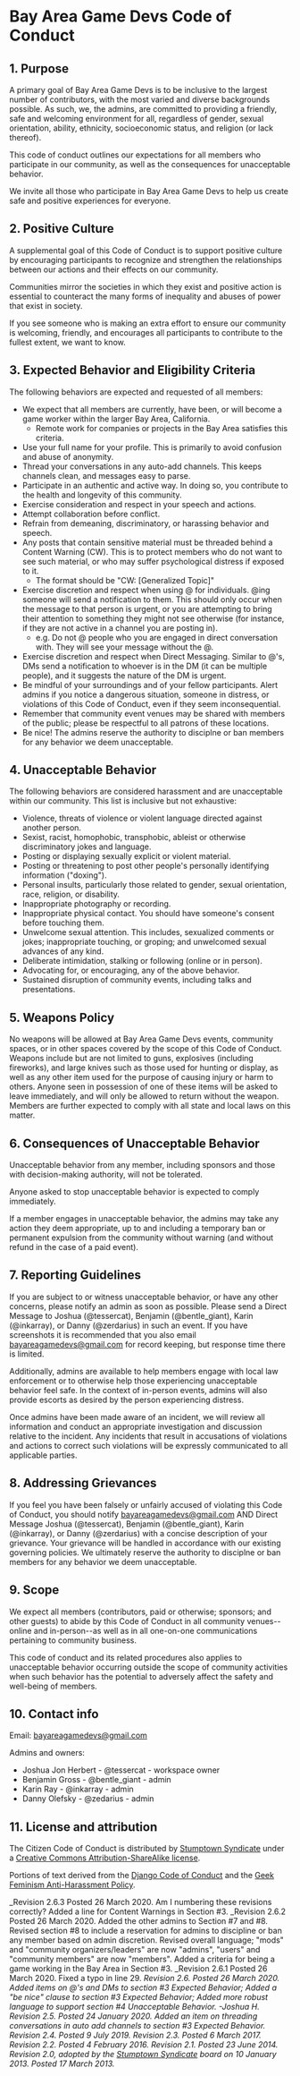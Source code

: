 # Bay Area Game Devs Code of Conduct

## 1. Purpose

A primary goal of Bay Area Game Devs is to be inclusive to the largest number of contributors, with the most varied and diverse backgrounds possible. As such, we, the admins, are committed to providing a friendly, safe and welcoming environment for all, regardless of gender, sexual orientation, ability, ethnicity, socioeconomic status, and religion (or lack thereof).

This code of conduct outlines our expectations for all members who participate in our community, as well as the consequences for unacceptable behavior.

We invite all those who participate in Bay Area Game Devs to help us create safe and positive experiences for everyone.

## 2. Positive Culture

A supplemental goal of this Code of Conduct is to support positive culture by encouraging participants to recognize and strengthen the relationships between our actions and their effects on our community.

Communities mirror the societies in which they exist and positive action is essential to counteract the many forms of inequality and abuses of power that exist in society.

If you see someone who is making an extra effort to ensure our community is welcoming, friendly, and encourages all participants to contribute to the fullest extent, we want to know.

## 3. Expected Behavior and Eligibility Criteria

The following behaviors are expected and requested of all members:

  * We expect that all members are currently, have been, or will become a game worker within the larger Bay Area, California.
    - Remote work for companies or projects in the Bay Area satisfies this criteria.
  * Use your full name for your profile. This is primarily to avoid confusion and abuse of anonymity.
  * Thread your conversations in any auto-add channels. This keeps channels clean, and messages easy to parse.
  * Participate in an authentic and active way. In doing so, you contribute to the health and longevity of this community.
  * Exercise consideration and respect in your speech and actions.
  * Attempt collaboration before conflict.
  * Refrain from demeaning, discriminatory, or harassing behavior and speech.
  * Any posts that contain sensitive material must be threaded behind a Content Warning (CW). This is to protect members who do not want to see such material, or who may suffer psychological distress if exposed to it.
    - The format should be "CW: [Generalized Topic]"
  * Exercise discretion and respect when using @ for individuals. @ing someone will send a notification to them. This should only occur when the message to that person is urgent, or you are attempting to bring their attention to something they might not see otherwise (for instance, if they are not active in a channel you are posting in).
    - e.g. Do not @ people who you are engaged in direct conversation with. They will see your message without the @.
  * Exercise discretion and respect when Direct Messaging. Similar to @'s, DMs send a notification to whoever is in the DM (it can be multiple people), and it suggests the nature of the DM is urgent.
  * Be mindful of your surroundings and of your fellow participants. Alert admins if you notice a dangerous situation, someone in distress, or violations of this Code of Conduct, even if they seem inconsequential.
  * Remember that community event venues may be shared with members of the public; please be respectful to all patrons of these locations.
  * Be nice! The admins reserve the authority to disciplne or ban members for any behavior we deem unacceptable.

## 4. Unacceptable Behavior

The following behaviors are considered harassment and are unacceptable within our community. This list is inclusive but not exhaustive:

  * Violence, threats of violence or violent language directed against another person.
  * Sexist, racist, homophobic, transphobic, ableist or otherwise discriminatory jokes and language.
  * Posting or displaying sexually explicit or violent material.
  * Posting or threatening to post other people's personally identifying information ("doxing").
  * Personal insults, particularly those related to gender, sexual orientation, race, religion, or disability.
  * Inappropriate photography or recording.
  * Inappropriate physical contact. You should have someone's consent before touching them.
  * Unwelcome sexual attention. This includes, sexualized comments or jokes; inappropriate touching, or groping; and unwelcomed sexual advances of any kind.
  * Deliberate intimidation, stalking or following (online or in person).
  * Advocating for, or encouraging, any of the above behavior.
  * Sustained disruption of community events, including talks and presentations.

## 5. Weapons Policy

No weapons will be allowed at Bay Area Game Devs events, community spaces, or in other spaces covered by the scope of this Code of Conduct. Weapons include but are not limited to guns, explosives (including fireworks), and large knives such as those used for hunting or display, as well as any other item used for the purpose of causing injury or harm to others. Anyone seen in possession of one of these items will be asked to leave immediately, and will only be allowed to return without the weapon. Members are further expected to comply with all state and local laws on this matter.

## 6. Consequences of Unacceptable Behavior

Unacceptable behavior from any member, including sponsors and those with decision-making authority, will not be tolerated.

Anyone asked to stop unacceptable behavior is expected to comply immediately.

If a member engages in unacceptable behavior, the admins may take any action they deem appropriate, up to and including a temporary ban or permanent expulsion from the community without warning (and without refund in the case of a paid event).

## 7. Reporting Guidelines

If you are subject to or witness unacceptable behavior, or have any other concerns, please notify an admin as soon as possible. Please send a Direct Message to Joshua (@tessercat), Benjamin (@bentle_giant), Karin (@inkarray), or Danny (@zerdarius) in such an event. If you have screenshots it is recommended that you also email bayareagamedevs@gmail.com for record keeping, but response time there is limited.

Additionally, admins are available to help members engage with local law enforcement or to otherwise help those experiencing unacceptable behavior feel safe. In the context of in-person events, admins will also provide escorts as desired by the person experiencing distress.

Once admins have been made aware of an incident, we will review all information and conduct an appropriate investigation and discussion relative to the incident. Any incidents that result in accusations of violations and actions to correct such violations will be expressly communicated to all applicable parties.

## 8. Addressing Grievances

If you feel you have been falsely or unfairly accused of violating this Code of Conduct, you should notify bayareagamedevs@gmail.com AND Direct Message Joshua (@tessercat), Benjamin (@bentle_giant), Karin (@inkarray), or Danny (@zerdarius) with a concise description of your grievance. Your grievance will be handled in accordance with our existing governing policies. We ultimately reserve the authority to disciplne or ban members for any behavior we deem unacceptable.

## 9. Scope

We expect all members (contributors, paid or otherwise; sponsors; and other guests) to abide by this Code of Conduct in all community venues--online and in-person--as well as in all one-on-one communications pertaining to community business.

This code of conduct and its related procedures also applies to unacceptable behavior occurring outside the scope of community activities when such behavior has the potential to adversely affect the safety and well-being of members.

## 10. Contact info

Email: bayareagamedevs@gmail.com

Admins and owners:
* Joshua Jon Herbert - @tessercat - workspace owner
* Benjamin Gross - @bentle_giant - admin
* Karin Ray - @inkarray - admin
* Danny Olefsky - @zedarius - admin

## 11. License and attribution

The Citizen Code of Conduct is distributed by [Stumptown Syndicate](http://stumptownsyndicate.org) under a [Creative Commons Attribution-ShareAlike license](http://creativecommons.org/licenses/by-sa/3.0/). 

Portions of text derived from the [Django Code of Conduct](https://www.djangoproject.com/conduct/) and the [Geek Feminism Anti-Harassment Policy](http://geekfeminism.wikia.com/wiki/Conference_anti-harassment/Policy).

_Revision 2.6.3 Posted 26 March 2020. Am I numbering these revisions correctly? Added a line for Content Warnings in Section #3.
_Revision 2.6.2 Posted 26 March 2020. Added the other admins to Section #7 and #8. Revised section #8 to include a reservation for admins to discipline or ban any member based on admin discretion. Revised overall language; "mods" and "community organizers/leaders" are now "admins", "users" and "community members" are now "members". Added a criteria for being a game working in the Bay Area in Section #3.
_Revision 2.6.1 Posted 26 March 2020. Fixed a typo in line 29.
_Revision 2.6. Posted 26 March 2020. Added items on @'s and DMs to section #3 Expected Behavior; Added a "be nice" clause to section #3 Expected Behavior; Added more robust language to support section #4 Unacceptable Behavior. -Joshua H._
_Revision 2.5. Posted 24 January 2020. Added an item on threading conversations in auto add channels to section #3 Expected Behavior._
_Revision 2.4. Posted 9 July 2019._
_Revision 2.3. Posted 6 March 2017._
_Revision 2.2. Posted 4 February 2016._
_Revision 2.1. Posted 23 June 2014._
_Revision 2.0, adopted by the [Stumptown Syndicate](http://stumptownsyndicate.org) board on 10 January 2013. Posted 17 March 2013._
